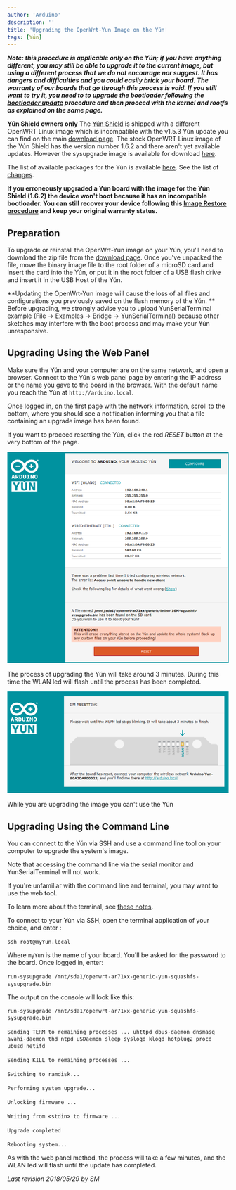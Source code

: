 ```yaml
---
author: 'Arduino'
description: ''
title: 'Upgrading the OpenWrt-Yun Image on the Yún'
tags: [Yún]
---
```


***Note: this procedure is applicable only on the Yún; if you have anything different, you may still be able to upgrade it to the current image, but using a different process that we do not encourage nor suggest. It has dangers and difficulties and you could easily brick your board. The warranty of our boards that go through this process is void. If you still want to try it, you need to  to upgrade the bootloader following the [bootloader update](https://www.arduino.cc/en/Tutorial/YunUBootReflash) procedure and then proceed with the kernel and rootfs as explained on the same page.***

**Yún Shield owners only**
The [Yún Shield](https://www.arduino.cc/en/Main/ArduinoYunShield) is shipped with a different OpenWRT Linux image which is incompatible with the v1.5.3 Yún update you can find on the main [download page](https://www.arduino.cc/en/Main/Software). The stock OpenWRT Linux image of the Yún Shield has the version number 1.6.2 and there aren't yet available updates. However the sysupgrade image is available for download [here](http://downloads.arduino.cc/openwrtyun/1.6.2/YunSysupgradeImage_v1.6.2.zip).

The list of available packages for the Yún is available [here](http://downloads.arduino.cc/openwrtyun/1.6.2/packages/index.html).
See the list of [changes](https://github.com/arduino/openwrt-yun-1505/blob/15.05-openwrt-patched/CHANGELOG).

**If you erroneously upgraded a Yún board with the image for the Yún Shield (1.6.2) the device won't boot because it has an incompatible bootloader. You can still recover your device following this [Image Restore procedure](https://www.arduino.cc/en/Tutorial/YunSysRestore) and keep your original warranty status.**

## Preparation

To upgrade or reinstall the OpenWrt-Yun image on your Yún, you'll need to download the zip file from the [download page](https://www.arduino.cc/en/Main/Software#toc8). Once you've  unpacked the file, move the binary image file to the root folder of a microSD card and insert the card into the Yún, or put it in the root folder of a USB flash drive and insert it in the USB Host of the  Yún.

**Updating the OpenWrt-Yun image will cause the loss of all files and configurations you previously saved on the flash memory of the Yún. **
Before upgrading, we strongly advise you to upload YunSerialTerminal example (File -> Examples -> Bridge -> YunSerialTerminal) because other sketches may interfere with the boot process and may make your Yún  unresponsive.

## Upgrading Using the Web Panel

Make sure the Yún and your computer are on the same network, and open a browser. Connect to the Yún's web panel page by entering the IP address or the name you gave to the board in the browser. With the default name you reach the Yún at `http://arduino.local`.

Once logged in, on the first page with the network information, scroll to the bottom, where you should see a notification informing you that a file containing an upgrade image has been found.

If you want to proceed resetting the Yún, click the red *RESET* button at the very bottom of the page.

![Click on "reset".](assets/YunSysupgrade_1.png)

The process of upgrading the Yún  will take around 3 minutes. During this time the WLAN led will flash until the process has been completed.

![Wait until the LED stops blinking.](assets/YunSysupgrade_2.png)

While you are upgrading the image you can't use the Yún

## Upgrading Using the Command Line

You can connect to the Yún via SSH and use a command line tool on your computer to upgrade the system's image.

Note that accessing the command line via the serial monitor and YunSerialTerminal will not work.

If you're unfamiliar with the command line and terminal, you may want to use the web tool.

To learn more about the terminal, see [these notes](https://www.arduino.cc/en/Tutorial/LinuxCLI).

To connect to your Yún via SSH, open the terminal application of your choice, and enter :

`ssh root@myYun.local`

Where `myYun` is the name of your board. You'll be asked for the password to the board. Once logged in, enter:

`run-sysupgrade /mnt/sda1/openwrt-ar71xx-generic-yun-squashfs-sysupgrade.bin`

The output on the console will look like this:

```arduino
run-sysupgrade /mnt/sda1/openwrt-ar71xx-generic-yun-squashfs-sysupgrade.bin

Sending TERM to remaining processes ... uhttpd dbus-daemon dnsmasq avahi-daemon thd ntpd uSDaemon sleep syslogd klogd hotplug2 procd ubusd netifd

Sending KILL to remaining processes ...

Switching to ramdisk...

Performing system upgrade...

Unlocking firmware ...

Writing from <stdin> to firmware ...

Upgrade completed

Rebooting system...
```

As with the web panel method, the process will take a few minutes, and the WLAN led will flash until the update has  completed.



*Last revision 2018/05/29 by SM*
